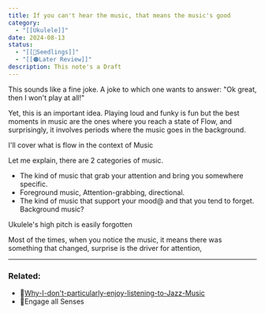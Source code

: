 ```yaml
---
title: If you can't hear the music, that means the music's good
category:
  - "[[Ukulele]]"
date: 2024-08-13
status:
  - "[[🌱Seedlings]]"
  - "[[🟠Later Review]]"
description: This note's a Draft
---
```

This sounds like a fine joke. A joke to which one wants to answer: "Ok great, then I won't play at all!"

Yet, this is an important idea. Playing loud and funky is fun but the best moments in music are the ones where you reach a state of Flow, and surprisingly, it involves periods where the music goes in the background. 



I'll cover what is flow in the context of Music

Let me explain, there are 2 categories of music. 
- The kind of music that grab your attention and bring you somewhere specific. 
- Foreground music, Attention-grabbing, directional.
- The kind of music that support your mood@ and that you tend to forget. Background music?

Ukulele's high pitch is easily forgotten

Most of the times, when you notice the music, it means there was something that changed, surprise is the driver for attention, 





---
### Related:

- 📝[Why-I-don't-particularly-enjoy-listening-to-Jazz-Music](Why-I-don't-particularly-enjoy-listening-to-Jazz-Music.md)
- 📝Engage all Senses

